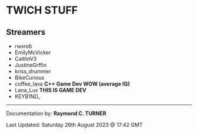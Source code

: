 # TWICH STUFF

## Streamers
* rwxrob
* EmilyMcVicker
* CaitlinV3
* JustineGrffin
* kriss_drummer
* BikeCurious
* coffee_lava **C++ Game Dev WOW (average IQ)**
* Lana_Lux **THIS IS GAME DEV**
* KEYB1ND_




---

Documentation by: **Raymond C. TURNER**

Last Updated: Saturday 26th August 2023 @ 17:42 GMT